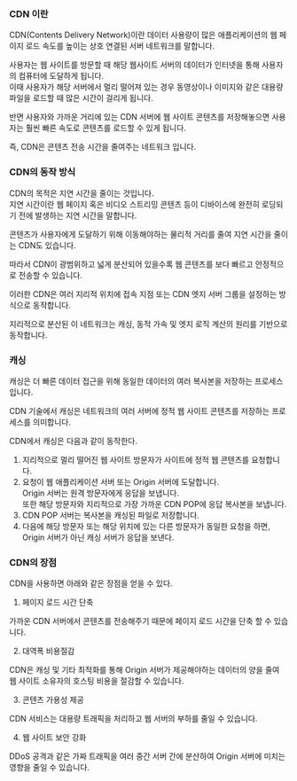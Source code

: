 ### CDN 이란
CDN(Contents Delivery Network)이란 데이터 사용량이 많은 애플리케이션의 웹 페이지 로드 속도를 높이는 상호 연결된 서버 네트워크를 말합니다.  

사용자는 웹 사이트를 방문할 때 해당 웹사이트 서버의 데이터가 인터넷을 통해 사용자의 컴퓨터에 도달하게 됩니다.  
이때 사용자가 해당 서버에서 멀리 떨어져 있는 경우 동영상이나 이미지와 같은 대용량 파일을 로드할 때 많은 시간이 걸리게 됩니다.  

반면 사용자와 가까운 거리에 있는 CDN 서버에 웹 사이트 콘텐츠를 저장해놓으면 사용자는 훨씬 빠른 속도로 콘텐츠를 로드할 수 있게 됩니다.  

즉, CDN은 콘텐츠 전송 시간을 줄여주는 네트워크 입니다.  


### CDN의 동작 방식
CDN의 목적은 지연 시간을 줄이는 것입니다.  
지연 시간이란 웹 페이지 혹은 비디오 스트리밍 콘텐츠 등이 디바이스에 완전히 로딩되기 전에 발생하는 지연 시간을 말합니다.  

콘텐츠가 사용자에게 도달하기 위해 이동해야하는 물리적 거리를 줄여 지연 시간을 줄이는 CDN도 있습니다.  

따라서 CDN이 광범위하고 넓게 분산되어 있을수록 웹 콘텐츠를 보다 빠르고 안정적으로 전송할 수 있습니다.  

이러한 CDN은 여러 지리적 위치에 접속 지점 또는 CDN 엣지 서버 그룹을 설정하는 방식으로 동작합니다.  

지리적으로 분산된 이 네트워크는 캐싱, 동적 가속 및 엣지 로직 계산의 원리를 기반으로 동작합니다.

### 캐싱
캐싱은 더 빠른 데이터 접근을 위해 동일한 데이터의 여러 복사본을 저장하는 프로세스입니다.  

CDN 기술에서 캐싱은 네트워크의 여러 서버에 정적 웹 사이트 콘텐츠를 저장하는 프로세스를 의미합니다.  

CDN에서 캐싱은 다음과 같이 동작한다.

1. 지리적으로 멀리 떨어진 웹 사이트 방문자가 사이트에 정적 웹 콘텐츠를 요청합니다.
2. 요청이 웹 애플리케이션 서버 또는 Origin 서버에 도달합니다.  
Origin  서버는 원격 방문자에게 응답을 보냅니다.  
또한 해당 방문자와 지리적으로 가장 가까운 CDN POP에 응답 복사본을 보냅니다.
3. CDN POP 서버는 복사본을 캐싱된 파일로 저장합니다.
4. 다음에 해당 방문자 또는 해당 위치에 있는 다른 방문자가 동일한 요청을 하면, Origin 서버가 아닌 캐싱 서버가 응답을 보낸다.

### CDN의 장점
CDN을 사용하면 아래와 같은 장점을 얻을 수 있다.

1. 페이지 로드 시간 단축

가까운 CDN 서버에서 콘텐츠를 전송해주기 때문에 페이지 로드 시간을 단축 할 수 있습니다.

2. 대역폭 비용절감

CDN은 캐싱 및 기타 최적화를 통해 Origin 서버가 제공해야하는 데이터의 양을 줄여 웹 사이트 소유자의 호스팅 비용을 절감할 수 있습니다.

3. 콘텐츠 가용성 제공

CDN 서비스는 대용량 트래픽을 처리하고 웹 서버의 부하를 줄일 수 있습니다. 

4. 웹 사이트 보안 강화

DDoS 공격과 같은 가짜 트래픽을 여러 중간 서버 간에 분산하여 Origin 서버에 미치는 영향을 줄일 수 있습니다.